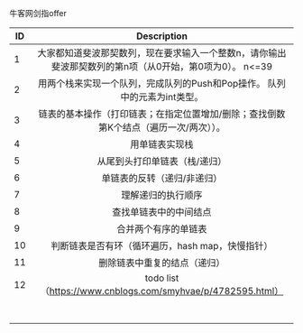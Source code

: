 牛客网剑指offer

| ID   |               Description                |
| ---- | :--------------------------------------: |
| 1    | 大家都知道斐波那契数列，现在要求输入一个整数n，请你输出斐波那契数列的第n项（从0开始，第0项为0）。 n<=39 |
| 2    | 用两个栈来实现一个队列，完成队列的Push和Pop操作。 队列中的元素为int类型。 |
| 3    | 链表的基本操作（打印链表；在指定位置增加/删除；查找倒数第K个结点（遍历一次/两次））。 |
| 4    |                 用单链表实现栈                  |
| 5    |             从尾到头打印单链表（栈/递归）              |
| 6    |              单链表的反转（递归/非递归）              |
| 7    |                理解递归的执行顺序                 |
| 8    |               查找单链表中的中间结点                |
| 9    |                合并两个有序的单链表                |
| 10   |       判断链表是否有环（循环遍历，hash map，快慢指针）       |
| 11   |              删除链表中重复的结点（递归）              |
| 12   | todo list（https://www.cnblogs.com/smyhvae/p/4782595.html） |
|      |                                          |
|      |                                          |
|      |                                          |
|      |                                          |
|      |                                          |
|      |                                          |
|      |                                          |
